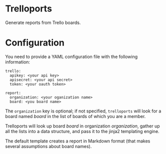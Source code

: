 Trelloports
===========

Generate reports from Trello boards.

Configuration
=============

You need to provide a YAML configuration file with the following
information:

    trello:
      apikey: <your api key>
      apisecret: <your api secret>
      token: <your oauth token>

    report:
      organization: <your oganization name>
      board: <you board name>

The `organization` key is optional; if not specified, `trelloports`
will look for a board named *board* in the list of boards of which you
are a member.

Trelloports will look up board *board* in organization *organization*,
gather up all the lists into a data structure, and pass it to the
jinja2 templating engine.

The default template creates a report in Markdown format (that makes
several assumptions about board names).


